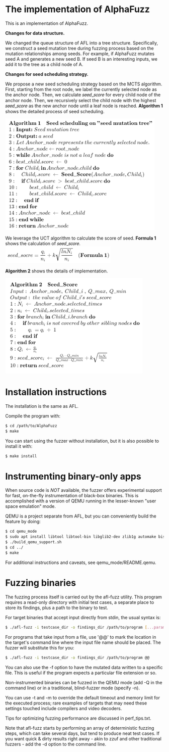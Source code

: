# The implementation of AlphaFuzz
This is an implementation of AlphaFuzz.

**Changes for data structure.** 

We changed the queue structure of AFL into a tree structure. Specifically, we construct a seed mutation tree during fuzzing process based on the mutation relationships among seeds. For example, if AlphaFuzz mutates seed A and generates a new seed B. If seed B is an interesting inputs, we add it to the tree as a child node of A.

**Changes for seed scheduling strategy.** 

We propose a new seed scheduling strategy based on the MCTS algorithm. First, starting from the root node, we label the currently selected node as the anchor node. Then, we calculate 𝑠𝑒𝑒𝑑_𝑠𝑐𝑜𝑟𝑒 for every child node of the anchor node. Then, we recursively select the child node with the highest 𝑠𝑒𝑒𝑑_𝑠𝑐𝑜𝑟𝑒 as the new anchor node until a leaf node is reached. 
**Algorithm 1** shows the detailed process of seed scheduling. 

![](algorithm1.png)

We leverage the UCT algorithm to calculate the score of seed. **Formula 1** shows the calculation of 𝑠𝑒𝑒𝑑_𝑠𝑐𝑜𝑟𝑒.
![](formula.png)

**Algorithm 2** shows the details of implementation.

![](algorithm2.png)


# Installation instructions

The installation is the same as AFL.

Compile the program with:
```bash
$ cd /path/to/AlphaFuzz
$ make
```
You can start using the fuzzer without installation, but it is also possible to
install it with:
```bash
$ make install
```

# Instrumenting binary-only apps

When source code is *NOT* available, the fuzzer offers experimental support for
fast, on-the-fly instrumentation of black-box binaries. This is accomplished
with a version of QEMU running in the lesser-known "user space emulation" mode.

QEMU is a project separate from AFL, but you can conveniently build the
feature by doing:

```bash
$ cd qemu_mode
$ sudo apt install libtool libtool-bin libglib2-dev zlib1g automake bison
$ ./build_qemu_support.sh
$ cd ../
$ make
```

For additional instructions and caveats, see qemu_mode/README.qemu.


# Fuzzing binaries


The fuzzing process itself is carried out by the afl-fuzz utility. This program
requires a read-only directory with initial test cases, a separate place to
store its findings, plus a path to the binary to test.

For target binaries that accept input directly from stdin, the usual syntax is:
```bash
$ ./afl-fuzz -i testcase_dir -o findings_dir /path/to/program [...params...]
```
For programs that take input from a file, use '@@' to mark the location in
the target's command line where the input file name should be placed. The
fuzzer will substitute this for you:
```bash
$ ./afl-fuzz -i testcase_dir -o findings_dir /path/to/program @@
```

You can also use the -f option to have the mutated data written to a specific
file. This is useful if the program expects a particular file extension or so.

Non-instrumented binaries can be fuzzed in the QEMU mode (add -Q in the command
line) or in a traditional, blind-fuzzer mode (specify -n).

You can use -t and -m to override the default timeout and memory limit for the
executed process; rare examples of targets that may need these settings touched
include compilers and video decoders.

Tips for optimizing fuzzing performance are discussed in perf_tips.txt.

Note that afl-fuzz starts by performing an array of deterministic fuzzing
steps, which can take several days, but tend to produce neat test cases. If you
want quick & dirty results right away - akin to zzuf and other traditional
fuzzers - add the -d option to the command line.


